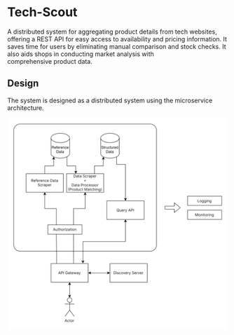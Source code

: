# Tech-Scout

A distributed system for aggregating product details from tech websites, offering a REST API for easy access to availability and pricing information. It saves time for users by eliminating manual comparison and stock checks. It also aids shops in conducting market analysis with comprehensive product data.


## Design
The system is designed as a distributed system using the microservice architecture.

![Alt text](https://raw.githubusercontent.com/DinukaGayashan/Tech-Scout/7480e4453bb019d703e6ccdb8bb2bd5ab3ba54bc/distributed-system-design.svg)
